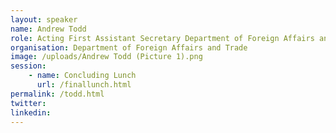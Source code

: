 ```yaml
---
layout: speaker
name: Andrew Todd
role: Acting First Assistant Secretary Department of Foreign Affairs and Trade
organisation: Department of Foreign Affairs and Trade
image: /uploads/Andrew Todd (Picture 1).png
session: 
    - name: Concluding Lunch
      url: /finallunch.html
permalink: /todd.html
twitter:
linkedin:
---
```



